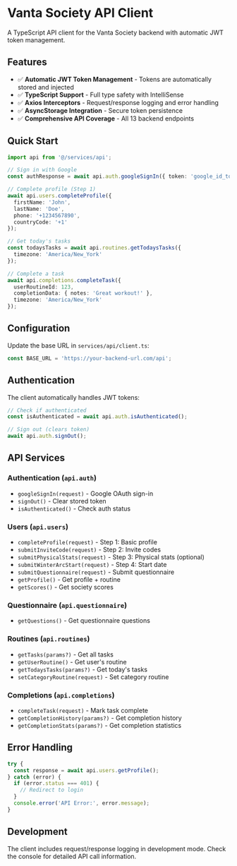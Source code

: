# Vanta Society API Client

A TypeScript API client for the Vanta Society backend with automatic JWT token management.

## Features

- ✅ **Automatic JWT Token Management** - Tokens are automatically stored and injected
- ✅ **TypeScript Support** - Full type safety with IntelliSense
- ✅ **Axios Interceptors** - Request/response logging and error handling
- ✅ **AsyncStorage Integration** - Secure token persistence
- ✅ **Comprehensive API Coverage** - All 13 backend endpoints

## Quick Start

```typescript
import api from '@/services/api';

// Sign in with Google
const authResponse = await api.auth.googleSignIn({ token: 'google_id_token' });

// Complete profile (Step 1)
await api.users.completeProfile({
  firstName: 'John',
  lastName: 'Doe',
  phone: '+1234567890',
  countryCode: '+1'
});

// Get today's tasks
const todaysTasks = await api.routines.getTodaysTasks({
  timezone: 'America/New_York'
});

// Complete a task
await api.completions.completeTask({
  userRoutineId: 123,
  completionData: { notes: 'Great workout!' },
  timezone: 'America/New_York'
});
```

## Configuration

Update the base URL in `services/api/client.ts`:

```typescript
const BASE_URL = 'https://your-backend-url.com/api';
```

## Authentication

The client automatically handles JWT tokens:

```typescript
// Check if authenticated
const isAuthenticated = await api.auth.isAuthenticated();

// Sign out (clears token)
await api.auth.signOut();
```

## API Services

### Authentication (`api.auth`)
- `googleSignIn(request)` - Google OAuth sign-in
- `signOut()` - Clear stored token
- `isAuthenticated()` - Check auth status

### Users (`api.users`)
- `completeProfile(request)` - Step 1: Basic profile
- `submitInviteCode(request)` - Step 2: Invite codes
- `submitPhysicalStats(request)` - Step 3: Physical stats (optional)
- `submitWinterArcStart(request)` - Step 4: Start date
- `submitQuestionnaire(request)` - Submit questionnaire
- `getProfile()` - Get profile + routine
- `getScores()` - Get society scores

### Questionnaire (`api.questionnaire`)
- `getQuestions()` - Get questionnaire questions

### Routines (`api.routines`)
- `getTasks(params?)` - Get all tasks
- `getUserRoutine()` - Get user's routine
- `getTodaysTasks(params?)` - Get today's tasks
- `setCategoryRoutine(request)` - Set category routine

### Completions (`api.completions`)
- `completeTask(request)` - Mark task complete
- `getCompletionHistory(params?)` - Get completion history
- `getCompletionStats(params?)` - Get completion statistics

## Error Handling

```typescript
try {
  const response = await api.users.getProfile();
} catch (error) {
  if (error.status === 401) {
    // Redirect to login
  }
  console.error('API Error:', error.message);
}
```

## Development

The client includes request/response logging in development mode. Check the console for detailed API call information.